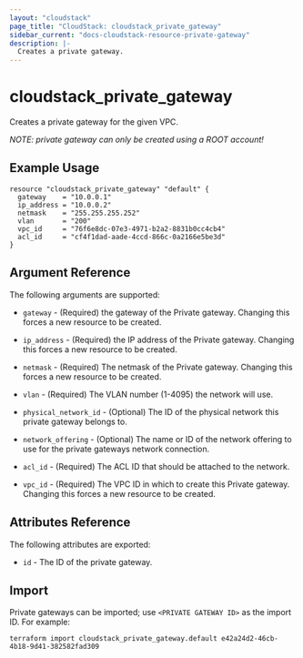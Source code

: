 ```yaml
---
layout: "cloudstack"
page_title: "CloudStack: cloudstack_private_gateway"
sidebar_current: "docs-cloudstack-resource-private-gateway"
description: |-
  Creates a private gateway.
---
```


# cloudstack_private_gateway

Creates a private gateway for the given VPC.

*NOTE: private gateway can only be created using a ROOT account!*

## Example Usage

```hcl
resource "cloudstack_private_gateway" "default" {
  gateway    = "10.0.0.1"
  ip_address = "10.0.0.2"
  netmask    = "255.255.255.252"
  vlan       = "200"
  vpc_id     = "76f6e8dc-07e3-4971-b2a2-8831b0cc4cb4"
  acl_id     = "cf4f1dad-aade-4ccd-866c-0a2166e5be3d"
}
```

## Argument Reference

The following arguments are supported:

* `gateway` - (Required) the gateway of the Private gateway. Changing this
    forces a new resource to be created.

* `ip_address` - (Required) the IP address of the Private gateway. Changing this forces
    a new resource to be created.

* `netmask` - (Required) The netmask of the Private gateway. Changing
    this forces a new resource to be created.

* `vlan` - (Required) The VLAN number (1-4095) the network will use.

* `physical_network_id` - (Optional) The ID of the physical network this private
    gateway belongs to.

* `network_offering` - (Optional) The name or ID of the network offering to use for
    the private gateways network connection.

* `acl_id` - (Required) The ACL ID that should be attached to the network.

* `vpc_id` - (Required) The VPC ID in which to create this Private gateway. Changing
    this forces a new resource to be created.

## Attributes Reference

The following attributes are exported:

* `id` - The ID of the private gateway.

## Import

Private gateways can be imported; use `<PRIVATE GATEWAY ID>` as the import ID. For
example:

```shell
terraform import cloudstack_private_gateway.default e42a24d2-46cb-4b18-9d41-382582fad309
```
